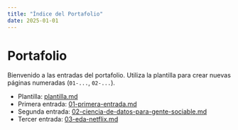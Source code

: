 ```yaml
---
title: "Índice del Portafolio"
date: 2025-01-01
---
```


# Portafolio

Bienvenido a las entradas del portafolio. Utiliza la plantilla para crear nuevas páginas numeradas
(`01-...`, `02-...`).

- Plantilla: [plantilla.md](plantilla.md)
- Primera entrada: [01-primera-entrada.md](01-primera-entrada.md)
- Segunda entrada: [02-ciencia-de-datos-para-gente-sociable.md](02-ciencia-de-datos-para-gente-sociable.md)
- Tercer entrada: [03-eda-netflix.md](exercise/netflix-data/)

